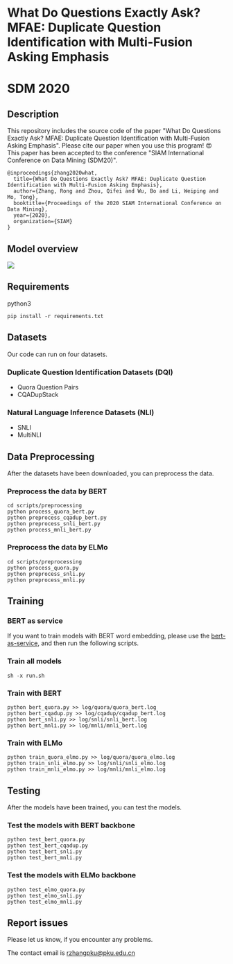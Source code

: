 # What Do Questions Exactly Ask? MFAE: Duplicate Question Identification with Multi-Fusion Asking Emphasis
# SDM 2020

## Description
This repository includes the source code of the paper "What Do Questions Exactly Ask? MFAE: Duplicate Question Identification with Multi-Fusion Asking Emphasis". Please cite our paper when you use this program! 😍 This paper has been accepted to the conference "SIAM International Conference on Data Mining (SDM20)".

```
@inproceedings{zhang2020what,
  title={What Do Questions Exactly Ask? MFAE: Duplicate Question Identification with Multi-Fusion Asking Emphasis},
  author={Zhang, Rong and Zhou, Qifei and Wu, Bo and Li, Weiping and Mo, Tong},
  booktitle={Proceedings of the 2020 SIAM International Conference on Data Mining},
  year={2020},
  organization={SIAM}
}
```

## Model overview
![](https://i.loli.net/2019/10/16/24uzEvdC8OFkSnX.png)

## Requirements
python3

```
pip install -r requirements.txt
```

## Datasets
Our code can run on four datasets.

### Duplicate Question Identification Datasets (DQI)
* Quora Question Pairs
* CQADupStack

### Natural Language Inference Datasets (NLI)
* SNLI
* MultiNLI

## Data Preprocessing
After the datasets have been downloaded, you can preprocess the data.

### Preprocess the data by BERT
```
cd scripts/preprocessing
python process_quora_bert.py
python preprocess_cqadup_bert.py
python preprocess_snli_bert.py
python process_mnli_bert.py
```

### Preprocess the data by ELMo
```
cd scripts/preprocessing
python process_quora.py
python preprocess_snli.py
python preprocess_mnli.py
```

## Training
### BERT as service
If you want to train models with BERT word embedding, please use the [bert-as-service](https://github.com/hanxiao/bert-as-service), and then run the following scripts.

### Train all models
```
sh -x run.sh
```

### Train with BERT
```
python bert_quora.py >> log/quora/quora_bert.log
python bert_cqadup.py >> log/cqadup/cqadup_bert.log
python bert_snli.py >> log/snli/snli_bert.log
python bert_mnli.py >> log/mnli/mnli_bert.log
```

### Train with ELMo
```
python train_quora_elmo.py >> log/quora/quora_elmo.log
python train_snli_elmo.py >> log/snli/snli_elmo.log
python train_mnli_elmo.py >> log/mnli/mnli_elmo.log
```

## Testing
After the models have been trained, you can test the models.

### Test the models with BERT backbone

```
python test_bert_quora.py
python test_bert_cqadup.py
python test_bert_snli.py
python test_bert_mnli.py
```

### Test the models with ELMo backbone

```
python test_elmo_quora.py
python test_elmo_snli.py
python test_elmo_mnli.py
```

## Report issues
Please let us know, if you encounter any problems.

The contact email is rzhangpku@pku.edu.cn


